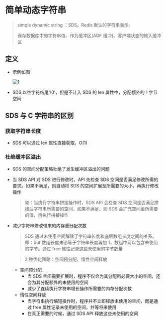# 简单动态字符串

> simple dynamic string ：SDS。Redis 默认的字符串表示。
>
> 保存数据库中的字符串值、作为缓冲区(AOF 缓冲)、客户端状态的输入缓冲区

## 定义

* 示例如图

  ![1](/Users/lirui/Desktop/1.png)

* SDS 以空字符结尾‘\0’，但是不计入 SDS 的 len 属性中，分配额外的 1 字节空间

## SDS 与 C 字符串的区别

### 获取字符串长度

* SDS 可以通过 len 属性直接获取，O(1)

### 杜绝缓冲区溢出

* SDS 的空间分配策略杜绝了发生缓冲区溢出的问题

* 当 SDS API 对 SDS 进行修改时，API 先检查 SDS 空间是否满足修改所需的要求。如果不满足，则自动将 SDS 的空间扩展至所需要的大小，再执行修改操作

  > 如：当执行字符串拼接操作时，SDS API 会检查 SDS 空间是否满足拼接后字符串所需要的空间，如果不满足，则 SDS 会扩充空间至所需要的值，再执行拼接操作

* 减少字符串修改带来的内存重分配次数

  > SDS 通过未使用空间解除了字符串长度和底层数组长度之间的关系。即：buf 数组长度未必等于字符串长度再加 1，数组中可以包含未使用的字节。通过 free 属性记录这些未使用的字节数量 

  > 2 种优化策略：空间预分配、惰性空间释放

  * 空间预分配
    * 当 SDS 空间需要扩展时，程序不仅会为其分配所必要大小的空间，还会为其分配额外的未使用的空间
    * 减少了连续执行字符串增长操作所需要的内存分配次数
  * 惰性空间释放
    * 当字符串执行缩短操作时，程序并不立即释放未使用的空间，而是通过 free 属性记录未使用的空间，并等将来使用
    * 在真正需要的时候，通过 SDS API 释放这些未使用的空间